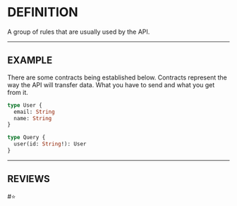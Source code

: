 # DEFINITION

A group of rules that are usually used by the API.

---

## EXAMPLE

There are some contracts being established below. Contracts represent the way the API will transfer data. What you have to send and what you get from it.

```graphql
type User {
  email: String
  name: String
}

type Query {
  user(id: String!): User
}
```

---
## REVIEWS
#⭐ 